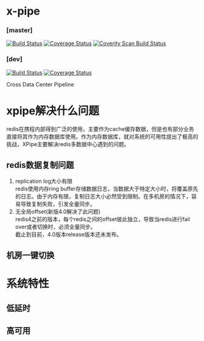x-pipe
================
### [master]
[![Build Status](https://travis-ci.org/ctripcorp/x-pipe.svg?branch=master)](https://travis-ci.org/ctripcorp/x-pipe)
[![Coverage Status](https://coveralls.io/repos/github/ctripcorp/x-pipe/badge.svg?branch=master)](https://coveralls.io/github/ctripcorp/x-pipe?branch=master)
[![Coverity Scan Build Status](https://scan.coverity.com/projects/8884/badge.svg)](https://scan.coverity.com/projects/ctripcorp-x-pipe)

### [dev]
[![Build Status](https://travis-ci.org/ctripcorp/x-pipe.svg?branch=dev)](https://travis-ci.org/ctripcorp/x-pipe)
[![Coverage Status](https://coveralls.io/repos/github/ctripcorp/x-pipe/badge.svg?branch=dev)](https://coveralls.io/github/ctripcorp/x-pipe?branch=dev)

Cross Data Center Pipeline
# xpipe解决什么问题
redis在携程内部得到广泛的使用，主要作为cache缓存数据，但是也有部分业务直接将其作为内存数据库使用。作为内存数据库，就对系统的可用性提出了极高的挑战，XPipe主要解决redis多数据中心遇到的问题。
## redis数据复制问题
1. replication log大小有限  
redis使用内存ring buffer存储数据日志，当数据大于特定大小时，将覆盖原先的日志。由于内存有限，复制日志大小必然受到限制。在多机房的情况下，容易导致复制失败，引发全量同步。
2. 无全局offset(新版4.0解决了此问题)  
redis4之前的版本，每个redis之间的offset彼此独立，导致当redis进行fail over或者切换时，必须全量同步。  
截止到目前，4.0版本release版本还未发布。

## 机房一键切换
# 系统特性
## 低延时
## 高可用